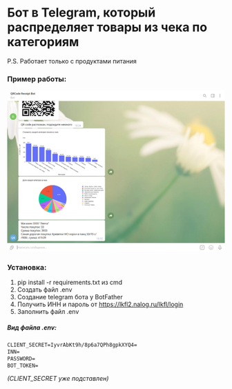 # Бот в Telegram, который распределяет товары из чека по категориям
P.S. Работает только с продуктами питания
### Пример работы:
![alt tag](img4readme.png)
### Установка:
1. pip install -r requirements.txt из cmd
2. Создать файл .env
3. Создание telegram бота у BotFather
4. Получить ИНН и пароль от https://lkfl2.nalog.ru/lkfl/login
5. Заполнить файл .env
##### Вид файла .env:
```
CLIENT_SECRET=IyvrAbKt9h/8p6a7QPh8gpkXYQ4=  
INN=  
PASSWORD=  
BOT_TOKEN=
```
*(CLIENT_SECRET уже подставлен)*